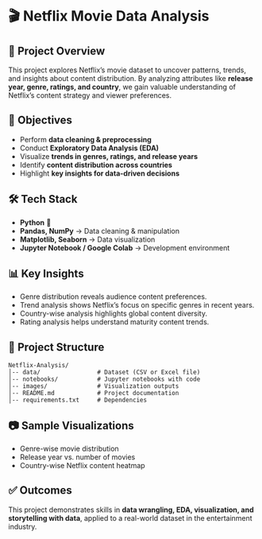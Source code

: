 # 🎬 Netflix Movie Data Analysis

## 📌 Project Overview

This project explores Netflix’s movie dataset to uncover patterns, trends, and insights about content distribution. By analyzing attributes like **release year, genre, ratings, and country**, we gain valuable understanding of Netflix’s content strategy and viewer preferences.

## 🚀 Objectives

* Perform **data cleaning & preprocessing**
* Conduct **Exploratory Data Analysis (EDA)**
* Visualize **trends in genres, ratings, and release years**
* Identify **content distribution across countries**
* Highlight **key insights for data-driven decisions**

## 🛠️ Tech Stack

* **Python** 🐍
* **Pandas, NumPy** → Data cleaning & manipulation
* **Matplotlib, Seaborn** → Data visualization
* **Jupyter Notebook / Google Colab** → Development environment

## 📊 Key Insights

* Genre distribution reveals audience content preferences.
* Trend analysis shows Netflix’s focus on specific genres in recent years.
* Country-wise analysis highlights global content diversity.
* Rating analysis helps understand maturity content trends.

## 📁 Project Structure

```
Netflix-Analysis/
│-- data/                # Dataset (CSV or Excel file)
│-- notebooks/           # Jupyter notebooks with code
│-- images/              # Visualization outputs
│-- README.md            # Project documentation
│-- requirements.txt     # Dependencies
```

## 📷 Sample Visualizations

* Genre-wise movie distribution
* Release year vs. number of movies
* Country-wise Netflix content heatmap

## ✅ Outcomes

This project demonstrates skills in **data wrangling, EDA, visualization, and storytelling with data**, applied to a real-world dataset in the entertainment industry.
